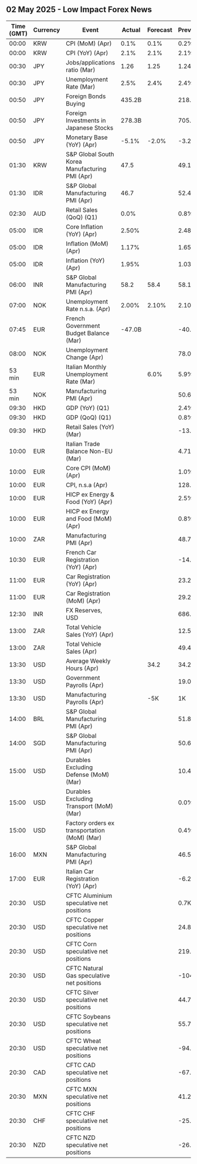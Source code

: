 ## 02 May 2025 - Low Impact Forex News

| Time (GMT) | Currency | Event | Actual | Forecast | Previous |
|------|----------|-------|--------|----------|----------|
| 00:00 | KRW | CPI (MoM) (Apr) | 0.1% | 0.1% | 0.2% |
| 00:00 | KRW | CPI (YoY) (Apr) | 2.1% | 2.1% | 2.1% |
| 00:30 | JPY | Jobs/applications ratio (Mar) | 1.26 | 1.25 | 1.24 |
| 00:30 | JPY | Unemployment Rate (Mar) | 2.5% | 2.4% | 2.4% |
| 00:50 | JPY | Foreign Bonds Buying | 435.2B |  | 218.2B |
| 00:50 | JPY | Foreign Investments in Japanese Stocks | 278.3B |  | 705.6B |
| 00:50 | JPY | Monetary Base (YoY) (Apr) | -5.1% | -2.0% | -3.2% |
| 01:30 | KRW | S&P Global South Korea Manufacturing PMI (Apr) | 47.5 |  | 49.1 |
| 01:30 | IDR | S&P Global Manufacturing PMI (Apr) | 46.7 |  | 52.4 |
| 02:30 | AUD | Retail Sales (QoQ) (Q1) | 0.0% |  | 0.8% |
| 05:00 | IDR | Core Inflation (YoY) (Apr) | 2.50% |  | 2.48% |
| 05:00 | IDR | Inflation (MoM) (Apr) | 1.17% |  | 1.65% |
| 05:00 | IDR | Inflation (YoY) (Apr) | 1.95% |  | 1.03% |
| 06:00 | INR | S&P Global Manufacturing PMI (Apr) | 58.2 | 58.4 | 58.1 |
| 07:00 | NOK | Unemployment Rate n.s.a. (Apr) | 2.00% | 2.10% | 2.10% |
| 07:45 | EUR | French Government Budget Balance (Mar) | -47.0B |  | -40.3B |
| 08:00 | NOK | Unemployment Change (Apr) |  |  | 78.06K |
| 53 min | EUR | Italian Monthly Unemployment Rate (Mar) |  | 6.0% | 5.9% |
| 53 min | NOK | Manufacturing PMI (Apr) |  |  | 50.6 |
| 09:30 | HKD | GDP (YoY) (Q1) |  |  | 2.4% |
| 09:30 | HKD | GDP (QoQ) (Q1) |  |  | 0.8% |
| 09:30 | HKD | Retail Sales (YoY) (Mar) |  |  | -13.0% |
| 10:00 | EUR | Italian Trade Balance Non-EU (Mar) |  |  | 4.71B |
| 10:00 | EUR | Core CPI (MoM) (Apr) |  |  | 1.0% |
| 10:00 | EUR | CPI, n.s.a (Apr) |  |  | 128.04 |
| 10:00 | EUR | HICP ex Energy & Food (YoY) (Apr) |  |  | 2.5% |
| 10:00 | EUR | HICP ex Energy and Food (MoM) (Apr) |  |  | 0.8% |
| 10:00 | ZAR | Manufacturing PMI (Apr) |  |  | 48.7 |
| 10:30 | EUR | French Car Registration (YoY) (Apr) |  |  | -14.5% |
| 11:00 | EUR | Car Registration (YoY) (Apr) |  |  | 23.20% |
| 11:00 | EUR | Car Registration (MoM) (Apr) |  |  | 29.20% |
| 12:30 | INR | FX Reserves, USD |  |  | 686.15B |
| 13:00 | ZAR | Total Vehicle Sales (YoY) (Apr) |  |  | 12.50% |
| 13:00 | ZAR | Total Vehicle Sales (Apr) |  |  | 49.49K |
| 13:30 | USD | Average Weekly Hours (Apr) |  | 34.2 | 34.2 |
| 13:30 | USD | Government Payrolls (Apr) |  |  | 19.0K |
| 13:30 | USD | Manufacturing Payrolls (Apr) |  | -5K | 1K |
| 14:00 | BRL | S&P Global Manufacturing PMI (Apr) |  |  | 51.8 |
| 14:00 | SGD | S&P Global Manufacturing PMI (Apr) |  |  | 50.6 |
| 15:00 | USD | Durables Excluding Defense (MoM) (Mar) |  |  | 10.4% |
| 15:00 | USD | Durables Excluding Transport (MoM) (Mar) |  |  | 0.0% |
| 15:00 | USD | Factory orders ex transportation (MoM) (Mar) |  |  | 0.4% |
| 16:00 | MXN | S&P Global Manufacturing PMI (Apr) |  |  | 46.50 |
| 17:00 | EUR | Italian Car Registration (YoY) (Apr) |  |  | -6.2% |
| 20:30 | USD | CFTC Aluminium speculative net positions |  |  | 0.7K |
| 20:30 | USD | CFTC Copper speculative net positions |  |  | 24.8K |
| 20:30 | USD | CFTC Corn speculative net positions |  |  | 219.8K |
| 20:30 | USD | CFTC Natural Gas speculative net positions |  |  | -104.1K |
| 20:30 | USD | CFTC Silver speculative net positions |  |  | 44.7K |
| 20:30 | USD | CFTC Soybeans speculative net positions |  |  | 55.7K |
| 20:30 | USD | CFTC Wheat speculative net positions |  |  | -94.0K |
| 20:30 | CAD | CFTC CAD speculative net positions |  |  | -67.2K |
| 20:30 | MXN | CFTC MXN speculative net positions |  |  | 41.2K |
| 20:30 | CHF | CFTC CHF speculative net positions |  |  | -25.5K |
| 20:30 | NZD | CFTC NZD speculative net positions |  |  | -26.9K |
